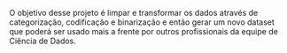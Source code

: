 O  objetivo desse projeto é limpar e transformar os dados através de categorização, codificação e binarização e então gerar um novo dataset que poderá ser usado mais a frente por outros profissionais da equipe de Ciência de Dados.
